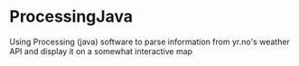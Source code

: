# ProcessingJava
Using Processing (java) software to parse information from yr.no's weather API and display it on a somewhat interactive map
